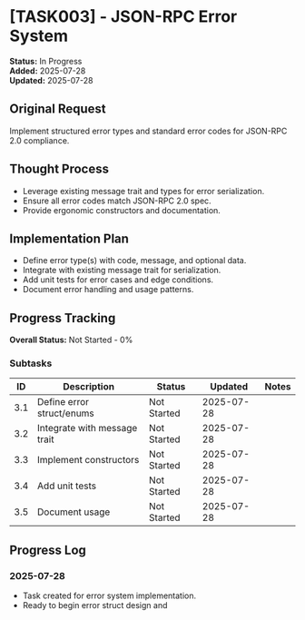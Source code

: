 # [TASK003] - JSON-RPC Error System

**Status:** In Progress  
**Added:** 2025-07-28  
**Updated:** 2025-07-28

## Original Request
Implement structured error types and standard error codes for JSON-RPC 2.0 compliance.

## Thought Process
- Leverage existing message trait and types for error serialization.
- Ensure all error codes match JSON-RPC 2.0 spec.
- Provide ergonomic constructors and documentation.

## Implementation Plan
- Define error type(s) with code, message, and optional data.
- Integrate with existing message trait for serialization.
- Add unit tests for error cases and edge conditions.
- Document error handling and usage patterns.

## Progress Tracking

**Overall Status:** Not Started - 0%

### Subtasks
| ID | Description | Status | Updated | Notes |
|----|-------------|--------|---------|-------|
| 3.1 | Define error struct/enums | Not Started | 2025-07-28 | |
| 3.2 | Integrate with message trait | Not Started | 2025-07-28 | |
| 3.3 | Implement constructors | Not Started | 2025-07-28 | |
| 3.4 | Add unit tests | Not Started | 2025-07-28 | |
| 3.5 | Document usage | Not Started | 2025-07-28 | |

## Progress Log
### 2025-07-28
- Task created for error system implementation.
- Ready to begin error struct design and